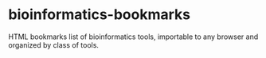 # bioinformatics-bookmarks
HTML bookmarks list of bioinformatics tools, importable to any browser and organized by class of tools.
